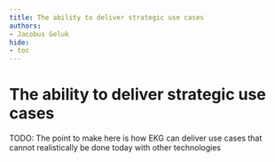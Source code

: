 ```yaml
---
title: The ability to deliver strategic use cases
authors:
- Jacobus Geluk
hide:
- toc
---
```


# The ability to deliver strategic use cases

TODO: The point to make here is how EKG can deliver use cases that cannot realistically be done today with other technologies

